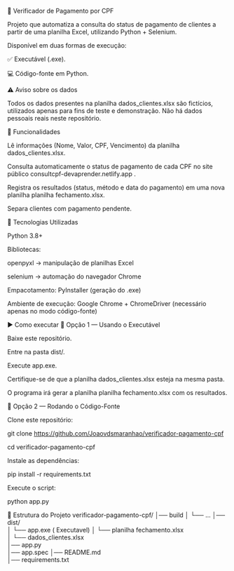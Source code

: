 🔎 Verificador de Pagamento por CPF

Projeto que automatiza a consulta do status de pagamento de clientes a partir de uma planilha Excel, utilizando Python + Selenium.

Disponível em duas formas de execução:

✅ Executável (.exe).

💻 Código-fonte em Python.

⚠️ Aviso sobre os dados

Todos os dados presentes na planilha dados_clientes.xlsx são fictícios, utilizados apenas para fins de teste e demonstração.
Não há dados pessoais reais neste repositório.

📌 Funcionalidades

Lê informações (Nome, Valor, CPF, Vencimento) da planilha dados_clientes.xlsx.

Consulta automaticamente o status de pagamento de cada CPF no site público consultcpf-devaprender.netlify.app
.

Registra os resultados (status, método e data do pagamento) em uma nova planilha planilha fechamento.xlsx.

Separa clientes com pagamento pendente.

🚀 Tecnologias Utilizadas

Python 3.8+

Bibliotecas:

openpyxl → manipulação de planilhas Excel

selenium → automação do navegador Chrome

Empacotamento: PyInstaller (geração do .exe)

Ambiente de execução: Google Chrome + ChromeDriver (necessário apenas no modo código-fonte)

▶️ Como executar
🔹 Opção 1 — Usando o Executável

Baixe este repositório.

Entre na pasta dist/.

Execute app.exe.

Certifique-se de que a planilha dados_clientes.xlsx esteja na mesma pasta.

O programa irá gerar a planilha planilha fechamento.xlsx com os resultados.


🔹 Opção 2 — Rodando o Código-Fonte

Clone este repositório:

git clone https://github.com/Joaovdsmaranhao/verificador-pagamento-cpf

cd verificador-pagamento-cpf


Instale as dependências:

pip install -r requirements.txt


Execute o script:

python app.py

📂 Estrutura do Projeto
verificador-pagamento-cpf/
│── build
│   └── ...
│── dist/                      
│   └── app.exe  ( Executavel) 
│   └── planilha fechamento.xlsx  
│   └── dados_clientes.xlsx  
│── app.py                   
│── app.spec
│── README.md   
│── requirements.txt         
